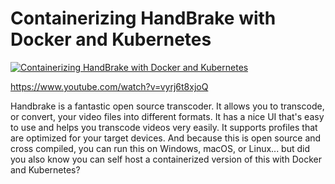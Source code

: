 # Containerizing HandBrake with Docker and Kubernetes

[![Containerizing HandBrake with Docker and Kubernetes](https://img.youtube.com/vi/vyrj6t8xjoQ/0.jpg)](https://www.youtube.com/watch?v=vyrj6t8xjoQ "Containerizing HandBrake with Docker and Kubernetes")

https://www.youtube.com/watch?v=vyrj6t8xjoQ

Handbrake is a fantastic open source transcoder.  It allows you to transcode, or convert, your video files into different formats. It has a nice UI that's easy to use and helps you transcode videos very easily. It supports profiles that are optimized for your target devices. And because this is open source and cross compiled, you can run this on Windows, macOS, or Linux...  but did you also know you can self host a containerized version of this with Docker and Kubernetes?
